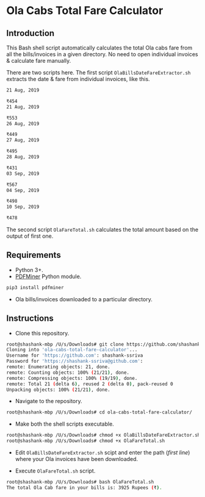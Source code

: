 # Ola Cabs Total Fare Calculator

## Introduction
This Bash shell script automatically calculates the total Ola cabs fare from all the bills/invoices in a given directory. No need to open individual invoices & calculate fare manually.

There are two scripts here. The first script ``OlaBillsDateFareExtractor.sh`` extracts the date & fare from individual invoices, like this.

```bash
21 Aug, 2019

₹454
21 Aug, 2019

₹553
26 Aug, 2019

₹449
27 Aug, 2019

₹495
28 Aug, 2019

₹431
03 Sep, 2019

₹567
04 Sep, 2019

₹498
10 Sep, 2019

₹478
```
The second script ``OlaFareTotal.sh`` calculates the total amount based on the output of first one.

## Requirements
* Python 3+.
* [PDFMiner](https://pypi.org/project/pdfminer/) Python module.

```bash
pip3 install pdfminer
```
* Ola bills/invoices downloaded to a particular directory.

## Instructions
* Clone this repository.

```bash
root@shashank-mbp /U/s/Downloads# git clone https://github.com/shashank-ssriva/ola-cabs-total-fare-calculator.git
Cloning into 'ola-cabs-total-fare-calculator'...
Username for 'https://github.com': shashank-ssriva
Password for 'https://shashank-ssriva@github.com':
remote: Enumerating objects: 21, done.
remote: Counting objects: 100% (21/21), done.
remote: Compressing objects: 100% (19/19), done.
remote: Total 21 (delta 6), reused 2 (delta 0), pack-reused 0
Unpacking objects: 100% (21/21), done.
```
* Navigate to the repository.

```bash
root@shashank-mbp /U/s/Downloads# cd ola-cabs-total-fare-calculator/
```
* Make both the shell scripts executable.

```bash
root@shashank-mbp /U/s/Downloads# chmod +x OlaBillsDateFareExtractor.sh
root@shashank-mbp /U/s/Downloads# chmod +x OlaFareTotal.sh
```
* Edit ``OlaBillsDateFareExtractor.sh`` scipt and enter the path (*first line*) where your Ola invoices have been downloaded.

* Execute ``OlaFareTotal.sh`` script.

```bash
root@shashank-mbp /U/s/Downloads# bash OlaFareTotal.sh
The total Ola Cab fare in your bills is: 3925 Rupees (₹).
```
